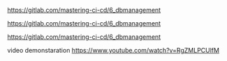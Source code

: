 https://gitlab.com/mastering-ci-cd/6_dbmanagement

https://gitlab.com/mastering-ci-cd/6_dbmanagement

https://gitlab.com/mastering-ci-cd/6_dbmanagement


video demonstaration
https://www.youtube.com/watch?v=RgZMLPCUlfM
